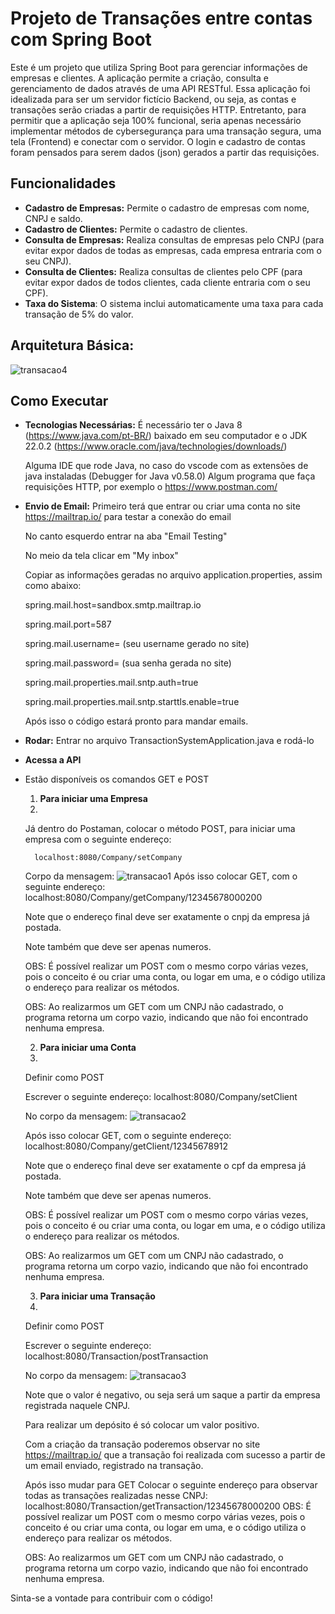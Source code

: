 # Projeto de Transações entre contas com Spring Boot 

Este é um projeto que utiliza Spring Boot  para gerenciar informações de empresas e clientes. A aplicação permite a criação, consulta e gerenciamento de dados através de uma API RESTful.
Essa aplicação foi idealizada para ser um servidor fictício Backend, ou seja, as contas e transações serão criadas a partir de requisições HTTP. Entretanto, para permitir que a aplicação seja 100% funcional, seria apenas necessário implementar métodos de cybersegurança para uma transação segura, uma tela (Frontend) e conectar com o servidor. 
O login e cadastro de contas foram pensados para serem dados (json) gerados a partir das requisições. 

## Funcionalidades
- **Cadastro de Empresas:** Permite o cadastro de empresas com nome, CNPJ e saldo.
- **Cadastro de Clientes:** Permite o cadastro de clientes.
- **Consulta de Empresas:** Realiza consultas de empresas pelo CNPJ (para evitar expor dados de todas as empresas, cada empresa entraria com o seu CNPJ).
- **Consulta de Clientes:** Realiza consultas de clientes pelo CPF (para evitar expor dados de todos clientes, cada cliente entraria com o seu CPF).
- **Taxa do Sistema**: O sistema inclui automaticamente uma taxa para cada transação de 5% do valor. 

## Arquitetura Básica:
![transacao4](https://github.com/user-attachments/assets/65e267a4-6b21-4c45-ac37-2721aa35a1ba)

## Como Executar
- **Tecnologias Necessárias:**
    É necessário ter o Java 8 (https://www.java.com/pt-BR/) baixado em seu computador e o JDK 22.0.2 (https://www.oracle.com/java/technologies/downloads/)
  
    Alguma IDE que rode Java, no caso do vscode com as extensões de java instaladas (Debugger for Java
v0.58.0)
    Algum programa que faça requisições HTTP, por exemplo o https://www.postman.com/

- **Envio de Email:** 
    Primeiro terá que entrar ou criar uma conta no site https://mailtrap.io/ para testar a conexão do email
  
    No canto esquerdo entrar na aba "Email Testing"
  
    No meio da tela clicar em "My inbox"
  
    Copiar as informações geradas no arquivo application.properties, assim como abaixo:
    
  
    spring.mail.host=sandbox.smtp.mailtrap.io
  
    spring.mail.port=587
  
    spring.mail.username= (seu username gerado no site)
  
    spring.mail.password= (sua senha gerada no site)
  
    spring.mail.properties.mail.sntp.auth=true
  
    spring.mail.properties.mail.sntp.starttls.enable=true
  
    Após isso o código estará pronto para mandar emails.
  
- **Rodar:** 
    Entrar no arquivo TransactionSystemApplication.java e rodá-lo 

- **Acessa a API**
- 
    Estão disponíveis os comandos GET e POST

    1. **Para iniciar uma Empresa**
    2. 
    Já dentro do Postaman, colocar o método POST, para iniciar uma empresa com o seguinte endereço:

        localhost:8080/Company/setCompany
       
    Corpo da mensagem:
        ![transacao1](https://github.com/user-attachments/assets/59f6d331-f417-45a9-b482-271c4ece3782)
    Após isso colocar GET, com o seguinte endereço:
        localhost:8080/Company/getCompany/12345678000200
  
    Note que o endereço final deve ser exatamente o cnpj da empresa já postada.

    Note também que deve ser apenas numeros.
  
    OBS: É possível realizar um POST com o mesmo corpo várias vezes, pois o conceito é ou criar uma conta, ou logar em uma, e o código utiliza o endereço para realizar os métodos.
  
    OBS: Ao realizarmos um GET com um CNPJ não cadastrado, o programa retorna um corpo vazio, indicando que não foi encontrado nenhuma empresa.
  
    2. **Para iniciar uma Conta**
    3. 
    Definir como POST

    Escrever o seguinte endereço:
        localhost:8080/Company/setClient
  
    No corpo da mensagem: 
        ![transacao2](https://github.com/user-attachments/assets/5f3273c1-857a-4d7b-92a8-7a4c6379db94)
    
    Após isso colocar GET, com o seguinte endereço: 
        localhost:8080/Company/getClient/12345678912
  
    Note que o endereço final deve ser exatamente o cpf da empresa já postada.
  
    Note também que deve ser apenas numeros.
  
    OBS: É possível realizar um POST com o mesmo corpo várias vezes, pois o conceito é ou criar uma conta, ou logar em uma, e o código utiliza o endereço para realizar os métodos.
  
    OBS: Ao realizarmos um GET com um CNPJ não cadastrado, o programa retorna um corpo vazio, indicando que não foi encontrado nenhuma empresa.
  
    3. **Para iniciar uma Transação**
    4. 
    Definir como POST

    Escrever o seguinte endereço:
    localhost:8080/Transaction/postTransaction
  
    No corpo da mensagem:
        ![transacao3](https://github.com/user-attachments/assets/cc41daa3-1df0-4773-925b-5d14118446e1)
    
    Note que o valor é negativo, ou seja será um saque a partir da empresa registrada naquele CNPJ.
  
    Para realizar um depósito é só colocar um valor positivo. 
    
    Com a criação da transação poderemos observar no site https://mailtrap.io/ que a transação foi realizada com sucesso a partir de um email enviado, registrado na transação. 

    Após isso mudar para GET
    Colocar o seguinte endereço para observar todas as transações realizadas nesse CNPJ:
        localhost:8080/Transaction/getTransaction/12345678000200
    OBS: É possível realizar um POST com o mesmo corpo várias vezes, pois o conceito é ou criar uma conta, ou logar em uma, e o código utiliza o endereço para realizar os métodos.
  
    OBS: Ao realizarmos um GET com um CNPJ não cadastrado, o programa retorna um corpo vazio, indicando que não foi encontrado nenhuma empresa.
  
Sinta-se a vontade para contribuir com o código!

